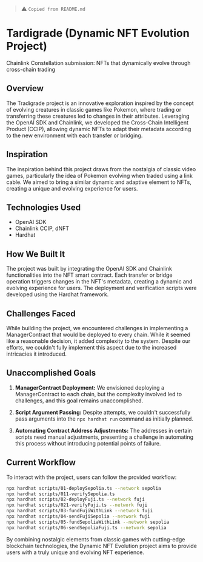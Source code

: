 > ⚠️ `Copied from README.md`

# Tardigrade (Dynamic NFT Evolution Project)

Chainlink Constellation submission: NFTs that dynamically evolve through cross-chain trading

## Overview

The Tradigrade project is an innovative exploration inspired by the concept of evolving creatures in classic games like Pokemon, where trading or transferring these creatures led to changes in their attributes. Leveraging the OpenAI SDK and Chainlink, we developed the Cross-Chain Intelligent Product (CCIP), allowing dynamic NFTs to adapt their metadata according to the new environment with each transfer or bridging.

## Inspiration

The inspiration behind this project draws from the nostalgia of classic video games, particularly the idea of Pokemon evolving when traded using a link cable. We aimed to bring a similar dynamic and adaptive element to NFTs, creating a unique and evolving experience for users.

## Technologies Used

- OpenAI SDK
- Chainlink CCIP, dNFT
- Hardhat

## How We Built It

The project was built by integrating the OpenAI SDK and Chainlink functionalities into the NFT smart contract. Each transfer or bridge operation triggers changes in the NFT's metadata, creating a dynamic and evolving experience for users. The deployment and verification scripts were developed using the Hardhat framework.

## Challenges Faced

While building the project, we encountered challenges in implementing a ManagerContract that would be deployed to every chain. While it seemed like a reasonable decision, it added complexity to the system. Despite our efforts, we couldn't fully implement this aspect due to the increased intricacies it introduced.

## Unaccomplished Goals

1. **ManagerContract Deployment:** We envisioned deploying a ManagerContract to each chain, but the complexity involved led to challenges, and this goal remains unaccomplished.

2. **Script Argument Passing:** Despite attempts, we couldn't successfully pass arguments into the `npx hardhat run` command as initially planned.

3. **Automating Contract Address Adjustments:** The addresses in certain scripts need manual adjustments, presenting a challenge in automating this process without introducing potential points of failure.

## Current Workflow

To interact with the project, users can follow the provided workflow:

```bash
npx hardhat scripts/01-deploySepolia.ts --network sepolia
npx hardhat scripts/011-verifySepolia.ts
npx hardhat scripts/02-deployFuji.ts --network fuji
npx hardhat scripts/021-verifyFuji.ts --network fuji
npx hardhat scripts/03-fundFujiWithLink --network fuji
npx hardhat scripts/04-sendFujiSepolia --network fuji
npx hardhat scripts/05-fundSepoliaWithLink --network sepolia
npx hardhat scripts/06-sendSepoliaFuji.ts --network sepolia
```

By combining nostalgic elements from classic games with cutting-edge blockchain technologies, the Dynamic NFT Evolution project aims to provide users with a truly unique and evolving NFT experience.

